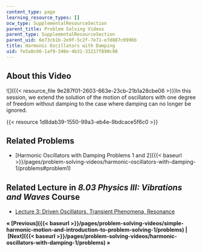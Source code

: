 ```yaml
---
content_type: page
learning_resource_types: []
ocw_type: SupplementalResourceSection
parent_title: Problem Solving Videos
parent_type: SupplementalResourceSection
parent_uid: 6e73cb1b-2e9f-5c2f-7e71-e7d887c0996b
title: Harmonic Oscillators with Damping
uid: fe5a0c66-1af9-340e-4b31-33217f890c98
---
```


About this Video
----------------

![]({{< resource_file 9e287f01-2603-663e-23cb-21b1a28cbe06 >}})In this session, we extend the solution of the motion of oscillators with one degree of freedom without damping to the case where damping can no longer be ignored.

{{< resource 1d8dab39-1550-99a3-eb4e-9bdcace5f6c0 >}}

Related Problems
----------------

*   [Harmonic Oscillators with Damping Problems 1 and 2]({{< baseurl >}}/pages/problem-solving-videos/harmonic-oscillators-with-damping-1/problems#problem1)

Related Lecture in _8.03 Physics III: Vibrations and Waves_ Course
------------------------------------------------------------------

*   [Lecture 3: Driven Oscillators, Transient Phenomena, Resonance](/courses/8-03sc-physics-iii-vibrations-and-waves-fall-2016/pages/part-i-mechanical-vibrations-and-waves/lecture-3)

**« [Previous]({{< baseurl >}}/pages/problem-solving-videos/simple-harmonic-motion-and-introduction-to-problem-solving-1/problems) | [Next]({{< baseurl >}}/pages/problem-solving-videos/harmonic-oscillators-with-damping-1/problems) »**
